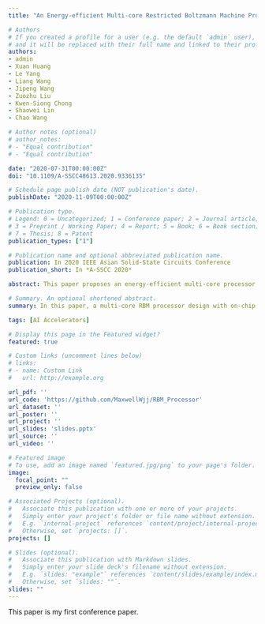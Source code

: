 ```yaml
---
title: "An Energy-efficient Multi-core Restricted Boltzmann Machine Processor with On-chip Bio-plausible Learning and Reconfigurable Sparsity"

# Authors
# If you created a profile for a user (e.g. the default `admin` user), write the username (folder name) here 
# and it will be replaced with their full name and linked to their profile.
authors:
- admin
- Xuan Huang
- Le Yang
- Liang Wang
- Jipeng Wang
- Zuozhu Liu
- Kwen-Siong Chong
- Shaowei Lin
- Chao Wang

# Author notes (optional)
# author_notes:
# - "Equal contribution"
# - "Equal contribution"

date: "2020-07-31T00:00:00Z"
doi: "10.1109/A-SSCC48613.2020.9336135"

# Schedule page publish date (NOT publication's date).
publishDate: "2020-11-09T00:00:00Z"

# Publication type.
# Legend: 0 = Uncategorized; 1 = Conference paper; 2 = Journal article;
# 3 = Preprint / Working Paper; 4 = Report; 5 = Book; 6 = Book section;
# 7 = Thesis; 8 = Patent
publication_types: ["1"]

# Publication name and optional abbreviated publication name.
publication: In 2020 IEEE Asian Solid-State Circuits Conference
publication_short: In *A-SSCC 2020*

abstract: This paper proposes an energy-efficient multi-core processor design of restricted Boltzmann machine (RBM) with on-chip learning and reconfigurable sparsity. Inspired by bio-plausible variational probability flow (VPF) algorithm, our design significantly reduces the on-chip learning time and associated computation/energy as compared to conventional methods. The multi-core design with reconfigurable sparse weight connections further efficiently and flexibly reduces the required computation time and energy. FPGA implementation shows that the proposed design achieves 63.14 pJ per NW (neural weight) and 9.77 GNWs/s (neural weight update per second) at 128 MHz, which outperforms the baseline design by 44.0% and 24.3%, respectively.

# Summary. An optional shortened abstract.
summary: In this paper, a multi-core RBM processor design with on-chip learning and reconfigurable sparsity is proposed to reduce energy consumption and improve processing throughput. The FPGA implementation results show that the proposed RBM design achieves 44.0% energy saving and 24.3% speed improvement in RBM training operation against the baseline CD-based RBM design. In the future, we will focus on ASIC implementation of our proposed RBM processor to further improve the energy efficiency and minimize the hardware cost.

tags: [AI Accelerators]

# Display this page in the Featured widget?
featured: true

# Custom links (uncomment lines below)
# links:
# - name: Custom Link
#   url: http://example.org

url_pdf: ''
url_code: 'https://github.com/MaxwellWjj/RBM_Processor'
url_dataset: ''
url_poster: ''
url_project: ''
url_slides: 'slides.pptx'
url_source: ''
url_video: ''

# Featured image
# To use, add an image named `featured.jpg/png` to your page's folder. 
image:
  focal_point: ""
  preview_only: false

# Associated Projects (optional).
#   Associate this publication with one or more of your projects.
#   Simply enter your project's folder or file name without extension.
#   E.g. `internal-project` references `content/project/internal-project/index.md`.
#   Otherwise, set `projects: []`.
projects: []

# Slides (optional).
#   Associate this publication with Markdown slides.
#   Simply enter your slide deck's filename without extension.
#   E.g. `slides: "example"` references `content/slides/example/index.md`.
#   Otherwise, set `slides: ""`.
slides: ""
---
```


This paper is my first conference paper.
